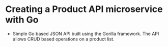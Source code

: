 # Creating a Product API microservice with Go

- Simple Go based JSON API built using the Gorilla framework. The API allows CRUD based operations on a product list.

